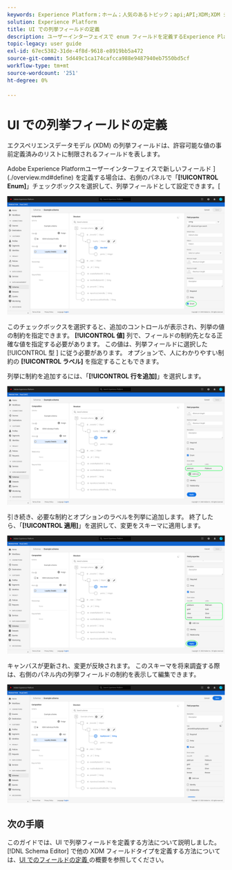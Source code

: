 ```yaml
---
keywords: Experience Platform；ホーム；人気のあるトピック；api;API;XDM;XDM システム；エクスペリエンスデータモデル；データモデル；ui；ワークスペース；列挙；フィールド；
solution: Experience Platform
title: UI での列挙フィールドの定義
description: ユーザーインターフェイスで enum フィールドを定義するExperience Platformについて説明します。
topic-legacy: user guide
exl-id: 67ec5382-31de-4f8d-9618-e8919bb5a472
source-git-commit: 5d449c1ca174cafcca988e9487940eb7550bd5cf
workflow-type: tm+mt
source-wordcount: '251'
ht-degree: 0%

---
```


# UI での列挙フィールドの定義

エクスペリエンスデータモデル (XDM) の列挙フィールドは、許容可能な値の事前定義済みのリストに制限されるフィールドを表します。

Adobe Experience Platformユーザーインターフェイスで新しいフィールド ](./overview.md#define) を定義する場合は、右側のパネルで「**[!UICONTROL Enum]**」チェックボックスを選択して、列挙フィールドとして設定できます。[

![](../../images/ui/fields/special/enum.png)

このチェックボックスを選択すると、追加のコントロールが表示され、列挙の値の制約を指定できます。 **[!UICONTROL 値]** 列で、フィールドの制約先となる正確な値を指定する必要があります。 この値は、列挙フィールドに選択した [!UICONTROL  型 ] に従う必要があります。 オプションで、人にわかりやすい制約の **[!UICONTROL ラベル]** を指定することもできます。

列挙に制約を追加するには、「**[!UICONTROL 行を追加]**」を選択します。

![](../../images/ui/fields/special/enum-add-row.png)

引き続き、必要な制約とオプションのラベルを列挙に追加します。 終了したら、「**[!UICONTROL 適用]**」を選択して、変更をスキーマに適用します。

![](../../images/ui/fields/special/enum-configured.png)

キャンバスが更新され、変更が反映されます。 このスキーマを将来調査する際は、右側のパネル内の列挙フィールドの制約を表示して編集できます。

![](../../images/ui/fields/special/enum-applied.png)

## 次の手順

このガイドでは、UI で列挙フィールドを定義する方法について説明しました。 [!DNL Schema Editor] で他の XDM フィールドタイプを定義する方法については、[UI でのフィールドの定義 ](./overview.md#special) の概要を参照してください。
